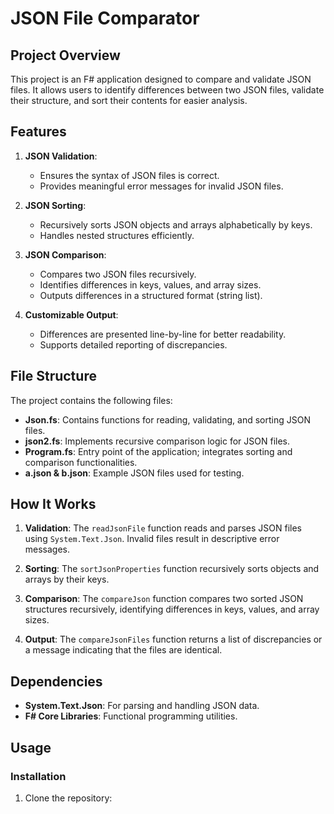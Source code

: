 # JSON File Comparator

## Project Overview

This project is an F# application designed to compare and validate JSON files. It allows users to identify differences between two JSON files, validate their structure, and sort their contents for easier analysis.

## Features

1. **JSON Validation**:
    - Ensures the syntax of JSON files is correct.
    - Provides meaningful error messages for invalid JSON files.

2. **JSON Sorting**:
    - Recursively sorts JSON objects and arrays alphabetically by keys.
    - Handles nested structures efficiently.

3. **JSON Comparison**:
    - Compares two JSON files recursively.
    - Identifies differences in keys, values, and array sizes.
    - Outputs differences in a structured format (string list).

4. **Customizable Output**:
    - Differences are presented line-by-line for better readability.
    - Supports detailed reporting of discrepancies.

## File Structure

The project contains the following files:

- **Json.fs**: Contains functions for reading, validating, and sorting JSON files.
- **json2.fs**: Implements recursive comparison logic for JSON files.
- **Program.fs**: Entry point of the application; integrates sorting and comparison functionalities.
- **a.json & b.json**: Example JSON files used for testing.

## How It Works

1. **Validation**:
   The `readJsonFile` function reads and parses JSON files using `System.Text.Json`. Invalid files result in descriptive error messages.

2. **Sorting**:
   The `sortJsonProperties` function recursively sorts objects and arrays by their keys.

3. **Comparison**:
   The `compareJson` function compares two sorted JSON structures recursively, identifying differences in keys, values, and array sizes.

4. **Output**:
   The `compareJsonFiles` function returns a list of discrepancies or a message indicating that the files are identical.

## Dependencies

- **System.Text.Json**: For parsing and handling JSON data.
- **F# Core Libraries**: Functional programming utilities.

## Usage

### Installation
1. Clone the repository:
